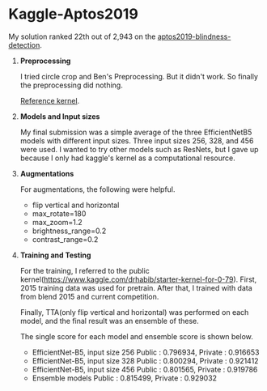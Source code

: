# Kaggle-Aptos2019

My solution ranked 22th out of 2,943 on the [aptos2019-blindness-detection](https://www.kaggle.com/c/aptos2019-blindness-detection).


1. **Preprocessing**

    I tried circle crop and Ben's Preprocessing. 
    But it didn't work.
    So finally the preprocessing did nothing.
    
    [Reference kernel](https://www.kaggle.com/ratthachat/aptos-eye-preprocessing-in-diabetic-retinopathy). 
    

2. **Models and Input sizes**

    My final submission was a simple average of the three EfficientNetB5 models with different input sizes.
    Three input sizes 256, 328, and 456 were used.
    I wanted to try other models such as ResNets, 
    but I gave up because I only had kaggle's kernel as a computational resource.
    
    
3. **Augmentations**
    
    For augmentations, the following were helpful.
    * flip vertical and horizontal
    * max_rotate=180
    * max_zoom=1.2
    * brightness_range=0.2
    * contrast_range=0.2
    
    
4. **Training and Testing**

    For the training, I referred to the public kernel(https://www.kaggle.com/drhabib/starter-kernel-for-0-79).
    First, 2015 training data was used for pretrain. 
    After that, I trained with data from blend 2015 and current competition.
    
    Finally, TTA(only flip vertical and horizontal) was performed on each model, and the final result was an ensemble of these.
    
    The single score for each model and ensemble score is shown below.
    * EfficientNet-B5, input size 256 Public : 0.796934, Private : 0.916653
    * EfficientNet-B5, input size 328 Public : 0.800294, Private : 0.921412
    * EfficientNet-B5, input size 456 Public : 0.801565, Private : 0.919786
    * Ensemble models                 Public : 0.815499, Private : 0.929032
